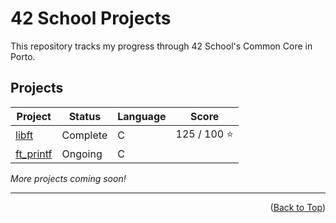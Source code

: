 # 42 School Projects

This repository tracks my progress through 42 School's Common Core in Porto.

## Projects

| Project | Status   | Language | Score       |
| ------- | -------- | -------- | ----------- |
| [libft](https://github.com/therappha/42libft) | Complete | C        | 125 / 100 ⭐ |
| [ft_printf](https://github.com/therappha/42_ft_printf)| Ongoing | C        |  |

*More projects coming soon!*

---

<p align="right">(<a href="#top">Back to Top</a>)</p>

